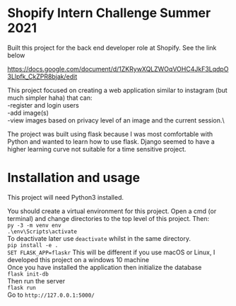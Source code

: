 # Shopify Intern Challenge Summer 2021
Built this project for the back end developer role at Shopify. See the link below

https://docs.google.com/document/d/1ZKRywXQLZWOqVOHC4JkF3LqdpO3Llpfk_CkZPR8bjak/edit

This project focused on creating a web application similar to instagram (but much simpler haha) that can:\
    -register and login users\
    -add image(s)\
    -view images based on privacy level of an image and the current session.\

The project was built using flask because I was most comfortable with Python and wanted to learn how to use flask. Django seemed to have a higher learning curve not suitable for a time sensitive project.

# Installation and usage
This project will need Python3 installed.

You should create a virtual environment for this project. 
Open a cmd (or terminal) and change directories to the top level of this project. Then:\
`py -3 -m venv env`\
`.\env\Scripts\activate`\
To deactivate later use `deactivate` whilst in the same directory.\
`pip install -e .`\
`SET FLASK_APP=flaskr` This will be different if you use macOS or Linux, I developed this project on a windows 10 machine\
Once you have installed the application then initialize the database\
`flask init-db`\
Then run the server\
`flask run`\
Go to `http://127.0.0.1:5000/`